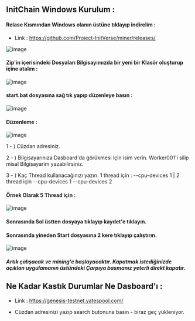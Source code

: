 
## InitChain Windows Kurulum  :

#### Relase Kısmından Windows olanın üstüne tıklayıp indirelim : 

- Link : https://github.com/Project-InitVerse/miner/releases/

![image](https://github.com/user-attachments/assets/8ed28dde-aa08-4b4e-a68d-cffe6769bf9f)

#### Zip'in içerisindeki Dosyaları Bilgisayımızda bir yeni bir Klasör oluşturup içine atalım : 

![image](https://github.com/user-attachments/assets/075ab470-99d8-4db4-9851-128d8bb0d8f0)

#### start.bat dosyasına sağ tık yapıp düzenleye basın : 

![image](https://github.com/user-attachments/assets/d67eacf2-ddf2-41eb-ae28-838f4a3e5b4b)

#### Düzenleme : 

![image](https://github.com/user-attachments/assets/f6c8eb25-fe5c-4963-b435-7272d8f3557e)

1 - ) Cüzdan adresiniz.

2 - ) Bilgisayarınıza Dasboard'da görükmesi için isim verin. Worker001'i silip misal Bilgisayarim yazabilirsiniz.

3 - ) Kaç Thread kullanacağınızı yazın. 1 thread için : --cpu-devices 1  |   2 thread için --cpu-devices 1 --cpu-devices 2 

#### Örnek Olarak 5 Thread için : 

![image](https://github.com/user-attachments/assets/f26a03eb-c3a1-4d74-8bb8-96159cbb6887)

#### Sonrasında Sol üstten dosyaya tıklayıp kaydet'e tıklayın.

#### Sonrasında yineden Start dosyasına 2 kere tıklayıp çalıştırın. 

![image](https://github.com/user-attachments/assets/353b7eb8-1fe7-4de2-8bdd-929155ba67a6)

##### Artık çalışacak ve mining'e başlayacaktır. Kapatmak istediğinizde açıklan uygulamanın üstündeki Çarpıya basmanız yeterli direkt kapatır.

## Ne Kadar Kastık Durumlar Ne Dasboard'ı : 

- Link : https://genesis-testnet.yatespool.com/ 

- Cüzdan adresinizi yazıp search butonuna basın - biraz geç yükleniyor.
